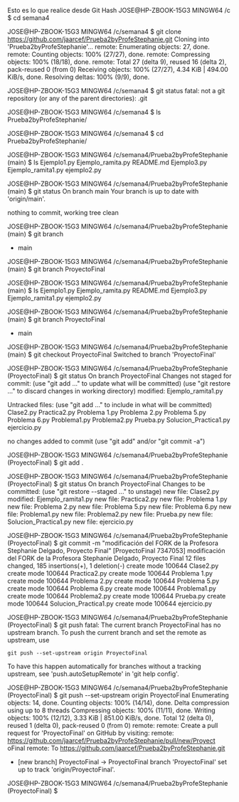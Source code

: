 Esto es lo que realice desde Git Hash
JOSE@HP-ZBOOK-15G3 MINGW64 /c
$ cd semana4

JOSE@HP-ZBOOK-15G3 MINGW64 /c/semana4
$ git clone https://github.com/jaarcef/Prueba2byProfeStephanie.git
Cloning into 'Prueba2byProfeStephanie'...
remote: Enumerating objects: 27, done.
remote: Counting objects: 100% (27/27), done.
remote: Compressing objects: 100% (18/18), done.
remote: Total 27 (delta 9), reused 16 (delta 2), pack-reused 0 (from 0)
Receiving objects: 100% (27/27), 4.34 KiB | 494.00 KiB/s, done.
Resolving deltas: 100% (9/9), done.

JOSE@HP-ZBOOK-15G3 MINGW64 /c/semana4
$ git status
fatal: not a git repository (or any of the parent directories): .git

JOSE@HP-ZBOOK-15G3 MINGW64 /c/semana4
$ ls
Prueba2byProfeStephanie/

JOSE@HP-ZBOOK-15G3 MINGW64 /c/semana4
$ cd Prueba2byProfeStephanie/

JOSE@HP-ZBOOK-15G3 MINGW64 /c/semana4/Prueba2byProfeStephanie (main)
$ ls
Ejemplo1.py  Ejemplo_ramita.py   README.md
Ejemplo3.py  Ejemplo_ramita1.py  ejemplo2.py

JOSE@HP-ZBOOK-15G3 MINGW64 /c/semana4/Prueba2byProfeStephanie (main)
$ git status
On branch main
Your branch is up to date with 'origin/main'.

nothing to commit, working tree clean

JOSE@HP-ZBOOK-15G3 MINGW64 /c/semana4/Prueba2byProfeStephanie (main)
$ git branch
* main

JOSE@HP-ZBOOK-15G3 MINGW64 /c/semana4/Prueba2byProfeStephanie (main)
$ git branch ProyectoFinal

JOSE@HP-ZBOOK-15G3 MINGW64 /c/semana4/Prueba2byProfeStephanie (main)
$ ls
Ejemplo1.py  Ejemplo_ramita.py   README.md
Ejemplo3.py  Ejemplo_ramita1.py  ejemplo2.py

JOSE@HP-ZBOOK-15G3 MINGW64 /c/semana4/Prueba2byProfeStephanie (main)
$ git branch
  ProyectoFinal
* main

JOSE@HP-ZBOOK-15G3 MINGW64 /c/semana4/Prueba2byProfeStephanie (main)
$ git checkout ProyectoFinal
Switched to branch 'ProyectoFinal'

JOSE@HP-ZBOOK-15G3 MINGW64 /c/semana4/Prueba2byProfeStephanie (ProyectoFinal)
$ git status
On branch ProyectoFinal
Changes not staged for commit:
  (use "git add <file>..." to update what will be committed)
  (use "git restore <file>..." to discard changes in working directory)
        modified:   Ejemplo_ramita1.py

Untracked files:
  (use "git add <file>..." to include in what will be committed)
        Clase2.py
        Practica2.py
        Problema 1.py
        Problema 2.py
        Problema 5.py
        Problema 6.py
        Problema1.py
        Problema2.py
        Prueba.py
        Solucion_Practica1.py
        ejercicio.py

no changes added to commit (use "git add" and/or "git commit -a")

JOSE@HP-ZBOOK-15G3 MINGW64 /c/semana4/Prueba2byProfeStephanie (ProyectoFinal)
$ git add .

JOSE@HP-ZBOOK-15G3 MINGW64 /c/semana4/Prueba2byProfeStephanie (ProyectoFinal)
$ git status
On branch ProyectoFinal
Changes to be committed:
  (use "git restore --staged <file>..." to unstage)
        new file:   Clase2.py
        modified:   Ejemplo_ramita1.py
        new file:   Practica2.py
        new file:   Problema 1.py
        new file:   Problema 2.py
        new file:   Problema 5.py
        new file:   Problema 6.py
        new file:   Problema1.py
        new file:   Problema2.py
        new file:   Prueba.py
        new file:   Solucion_Practica1.py
        new file:   ejercicio.py


JOSE@HP-ZBOOK-15G3 MINGW64 /c/semana4/Prueba2byProfeStephanie (ProyectoFinal)
$ git commit -m "modificación del FORK de la Profesora Stephanie Delgado, Proyecto Final"
[ProyectoFinal 7347053] modificación del FORK de la Profesora Stephanie Delgado,
 Proyecto Final
 12 files changed, 185 insertions(+), 1 deletion(-)
 create mode 100644 Clase2.py
 create mode 100644 Practica2.py
 create mode 100644 Problema 1.py
 create mode 100644 Problema 2.py
 create mode 100644 Problema 5.py
 create mode 100644 Problema 6.py
 create mode 100644 Problema1.py
 create mode 100644 Problema2.py
 create mode 100644 Prueba.py
 create mode 100644 Solucion_Practica1.py
 create mode 100644 ejercicio.py

JOSE@HP-ZBOOK-15G3 MINGW64 /c/semana4/Prueba2byProfeStephanie (ProyectoFinal)
$ git push
fatal: The current branch ProyectoFinal has no upstream branch.
To push the current branch and set the remote as upstream, use

    git push --set-upstream origin ProyectoFinal

To have this happen automatically for branches without a tracking
upstream, see 'push.autoSetupRemote' in 'git help config'.


JOSE@HP-ZBOOK-15G3 MINGW64 /c/semana4/Prueba2byProfeStephanie (ProyectoFinal)
$  git push --set-upstream origin ProyectoFinal
Enumerating objects: 14, done.
Counting objects: 100% (14/14), done.
Delta compression using up to 8 threads
Compressing objects: 100% (11/11), done.
Writing objects: 100% (12/12), 3.33 KiB | 851.00 KiB/s, done.
Total 12 (delta 0), reused 1 (delta 0), pack-reused 0 (from 0)
remote:
remote: Create a pull request for 'ProyectoFinal' on GitHub by visiting:
remote:      https://github.com/jaarcef/Prueba2byProfeStephanie/pull/new/Proyect
oFinal
remote:
To https://github.com/jaarcef/Prueba2byProfeStephanie.git
 * [new branch]      ProyectoFinal -> ProyectoFinal
branch 'ProyectoFinal' set up to track 'origin/ProyectoFinal'.

JOSE@HP-ZBOOK-15G3 MINGW64 /c/semana4/Prueba2byProfeStephanie (ProyectoFinal)
$
